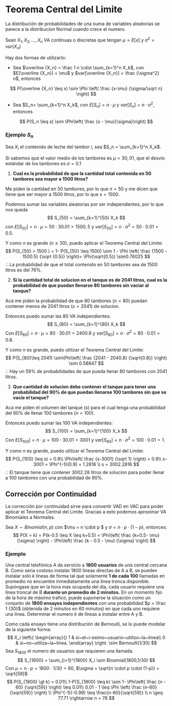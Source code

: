 # Teorema Central del Limite

La distribución de probabilidades de una suma de variables aleatorias se parece a la distribucion Normal cuando crece el numero.

Sean $X_1,X_2,\dots,X_n$ VA continuas o discretas que tengan $\mu=E[x]$ y $\sigma^2=var(X_n)$

Hay dos formas de utilizarlo:

- Sea $\overline {X_n} = \frac 1 n \cdot \sum_{k=1}^n X_k$, con $E[\overline {X_n}] = \mu$ y $var[\overline {X_n}] = \frac {\sigma^2} n$, entonces

$$
P(\overline {X_n} \leq x) \sim \Phi \left( \frac {x-\mu} {\sigma/\sqrt n} \right)
$$

- Sea $S_n= \sum_{k=1}^n X_k$, con $E[S_n] = n\cdot\mu$ y $var[S_n] = n\cdot\sigma^2$, entonces

$$
P(S_n \leq s) \sim \Phi\left( \frac {s - \mu}{\sigma}\right)
$$

### Ejemplo $S_n$

Sea $X_i$ el contenido de leche del tambor $i$, sea $S_n = \sum_{k=1}^n X_k$.

Si sabemos que el valor medio de los tambores es $\mu = 30,01$, que el desvío estándar de los tambores es $\sigma = 0.1$

1. **Cual es la probabilidad de que la cantidad total contenida en 50 tambores sea mayor a 1500 litros?**

Me piden la cantidad en 50 tambores, por lo que $n = 50$ y me dicen que tiene que ser mayor a 1500 litros, por lo que $s = 1500$.

Podemos sumar las variables aleatorias por ser independientes, por lo que nos queda
$$
S_{50} = \sum_{k=1}^{50} X_k
$$
con $E[S_{50}] = n \cdot \mu =50 \cdot 30.01 = 1500,5$ y $var[S_{50}] = n \cdot \sigma^2 =50 \cdot 0.01 = 0.5$.

Y como  $n$ es grande $(n \geq 30)$, puedo aplicar el Teorema Central del Limite:
$$
P(S_{50} > 1500 ) = 1- P(S_{50} \leq 1500) \sim 1 - \Phi \left( \frac {1500 - 1500.5} {\sqrt {0.5}} \right)= \Phi(\sqrt{0.5}) \sim0.76025
$$
$\therefore$ La probabilidad de que el total contenido en 50 tambores sea de 1500 litros es del  $76\%$.

2. **Si la cantidad total de solucion en el tanque es de 2041 litros, cual es la probabilidad de que puedan llenarse 80 tambores sin vaciar al tanque?**

Acá me piden la probabilidad de que 80 tambores $(n=80)$ puedan contener menos de 2041 litros  $(s = 2041)$ de solucion.

Entonces puedo sumar las 80 VA independientes:
$$
S_{80} = \sum_{k=1}^{80} X_k
$$
Con $E[S_{80}] = n \cdot \mu =80 \cdot 30.01 = 2400.8$ y $var[S_{80}] = n \cdot \sigma^2 =80 \cdot 0.01 = 0.8$.

Y como $n$ es grande, puedo utilizar el Teorema Central del Limite:
$$
P(S_{80}\leq 2041) \sim\Phi\left( \frac {2041 - 2040.8} {\sqrt{0.8}} \right) \sim 0.58847
$$
$\therefore$ Hay un $59\%$ de probabilidades de que pueda llenar 80 tambores con 2041 litros.

3. **Que cantidad de solucion debe contener el tanque para tener una probabilidad del $90\%$ de que puedan llenarse 100 tambores sin que se vacíe el tanque?**

Acá me piden el volumen del tanque $(s)$ para el cual tenga una probabilidad del $90\%$ de llenar 100 tambores $(n = 100)$.

Entonces puedo sumar las 100 VA independientes:
$$
S_{100} = \sum_{k=1}^{100} X_k
$$
Con $E[S_{100}] = n \cdot \mu =100 \cdot 30.01 = 3001$ y $var[S_{80}] = n \cdot \sigma^2 =100 \cdot 0.01 = 1$.

Y como $n$ es grande, puedo utilizar el Teorema Central del Limite:
$$
P(S_{100} \leq s) = 0.9\\
\Phi\left( \frac {s-3001} {\sqrt 1} \right) = 0.9\\
s-3001 = \Phi^{-1}(0.9) = 1.2816 \\
s = 3002.2816
$$
$\therefore$ El tanque tiene que contener $3002.28$ litros de solucion para poder llenar a 100 tambores con una probabilidad de $90\%$.

## Corrección por Continuidad

La corrección por continuidad sirve para convertir VAD en VAC para poder aplicar el Teorema Central del Limite. Gracias a esto podemos aproximar VA Binomiales a Normales.

Sea $X\sim Binomial(n,p)$ con $\mu = n \cdot p $ y $\sigma = n\cdot p \cdot (1-p)$, entonces:
$$
P(X = k) = P(k-0.5 \leq X \leq k+0.5) = \Phi\left( \frac {k+0.5- \mu} {\sigma} \right) - \Phi\left( \frac {k - 0.5 - \mu} {\sigma} \right)
$$

### Ejemplo

Una central telefónica A da servicio a **1800 usuarios** de una central cercana  B. Como seria costoso instalar 1800 líneas directas de A a B, se pueden instalar solo $k$ líneas de forma tal que solamente **1 de cada 100** llamadas en promedio no encuentre inmediatamente una línea tronca disponible. Supóngase que en la hora mas ocupada del día, cada usuario requiere una línea troncal de B **durante un promedio de 2 minutos.** En un momento fijo de la hora de máximo trafico, puede suponerse la situación como un conjunto de **1800 ensayos independientes** con una probabilidad $p = \frac 1 {30}$ (obtenida de 2 minutos en 60 minutos) en que cada uno requiere una línea. Determinar el numero $k$ de líneas a instalar entre A y B.

Como cada ensayo tiene una distribución de Bernoulli, se lo puede modelar de la siguiente forma:
$$
X_i \left\{
	\begin{array}{}
		1 & si~el~i-esimo~usuario~utilizo~la~linea\\
		0 & si~no~utiliza~la~linea.
	\end{array}
\right.
 \sim Bernoulli(1/30)
$$
Sea $S_{1800}$ el numero de usuarios que requieren una llamada.
$$
S_{1800} = \sum_{i=1}^{1800} X_i \sim Binomial(1800,1/30)
$$
Con $\mu = n \cdot p = 1800 \cdot 1/30 = 60$,  $\sigma = \sqrt{n \cdot p \cdot (1-p)} = \sqrt{59}$ 
$$
P(S_{1800} \gt k) = 0.01\\
1-P(S_{1800} \leq k) \sim 1- \Phi\left( \frac {n - 60} {\sqrt{59}} \right) \leq 0.01\\
0.01 - 1 \leq \Phi \left( \frac {n-60} {\sqrt{59}} \right) \\
\Phi^{-1}(-0.99) \leq  \frac{n-60}{\sqrt{59}}	\\
n \geq 77.71 \rightarrow n = 78
$$















































